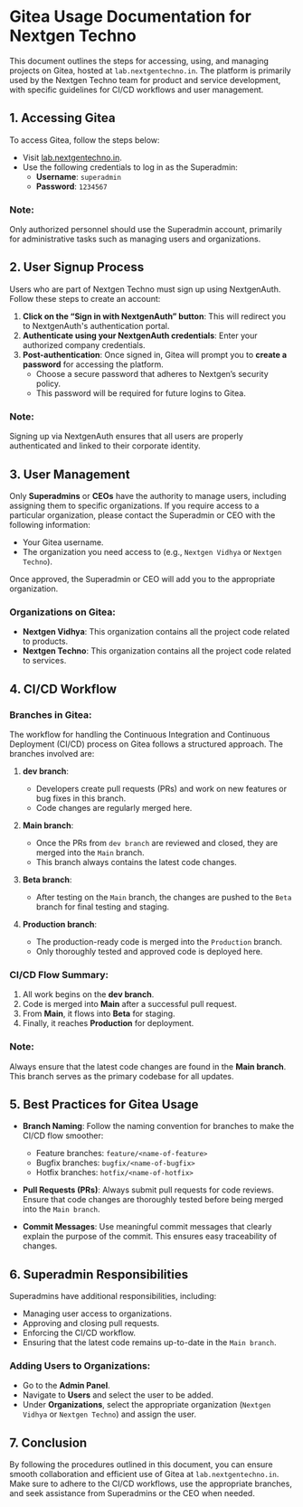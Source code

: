 # Gitea Usage Documentation for Nextgen Techno

This document outlines the steps for accessing, using, and managing projects on Gitea, hosted at `lab.nextgentechno.in`. The platform is primarily used by the Nextgen Techno team for product and service development, with specific guidelines for CI/CD workflows and user management.

## 1. Accessing Gitea
To access Gitea, follow the steps below:

- Visit [lab.nextgentechno.in](https://lab.nextgentechno.in).
- Use the following credentials to log in as the Superadmin:
  - **Username**: `superadmin`
  - **Password**: `1234567`

### Note: 
Only authorized personnel should use the Superadmin account, primarily for administrative tasks such as managing users and organizations.

## 2. User Signup Process
Users who are part of Nextgen Techno must sign up using NextgenAuth. Follow these steps to create an account:

1. **Click on the “Sign in with NextgenAuth” button**: This will redirect you to NextgenAuth's authentication portal.
2. **Authenticate using your NextgenAuth credentials**: Enter your authorized company credentials.
3. **Post-authentication**: Once signed in, Gitea will prompt you to **create a password** for accessing the platform.
   - Choose a secure password that adheres to Nextgen’s security policy.
   - This password will be required for future logins to Gitea.

### Note:
Signing up via NextgenAuth ensures that all users are properly authenticated and linked to their corporate identity.

## 3. User Management
Only **Superadmins** or **CEOs** have the authority to manage users, including assigning them to specific organizations. If you require access to a particular organization, please contact the Superadmin or CEO with the following information:

- Your Gitea username.
- The organization you need access to (e.g., `Nextgen Vidhya` or `Nextgen Techno`).

Once approved, the Superadmin or CEO will add you to the appropriate organization.

### Organizations on Gitea:
- **Nextgen Vidhya**: This organization contains all the project code related to products.
- **Nextgen Techno**: This organization contains all the project code related to services.

## 4. CI/CD Workflow

### Branches in Gitea:
The workflow for handling the Continuous Integration and Continuous Deployment (CI/CD) process on Gitea follows a structured approach. The branches involved are:

1. **dev branch**: 
   - Developers create pull requests (PRs) and work on new features or bug fixes in this branch.
   - Code changes are regularly merged here.

2. **Main branch**:
   - Once the PRs from `dev branch` are reviewed and closed, they are merged into the `Main` branch.
   - This branch always contains the latest code changes.

3. **Beta branch**: 
   - After testing on the `Main` branch, the changes are pushed to the `Beta` branch for final testing and staging.

4. **Production branch**:
   - The production-ready code is merged into the `Production` branch.
   - Only thoroughly tested and approved code is deployed here.

### CI/CD Flow Summary:
1. All work begins on the **dev branch**.
2. Code is merged into **Main** after a successful pull request.
3. From **Main**, it flows into **Beta** for staging.
4. Finally, it reaches **Production** for deployment.

### Note:
Always ensure that the latest code changes are found in the **Main branch**. This branch serves as the primary codebase for all updates.

## 5. Best Practices for Gitea Usage

- **Branch Naming**: Follow the naming convention for branches to make the CI/CD flow smoother:
  - Feature branches: `feature/<name-of-feature>`
  - Bugfix branches: `bugfix/<name-of-bugfix>`
  - Hotfix branches: `hotfix/<name-of-hotfix>`

- **Pull Requests (PRs)**: Always submit pull requests for code reviews. Ensure that code changes are thoroughly tested before being merged into the `Main branch`.

- **Commit Messages**: Use meaningful commit messages that clearly explain the purpose of the commit. This ensures easy traceability of changes.

## 6. Superadmin Responsibilities

Superadmins have additional responsibilities, including:
- Managing user access to organizations.
- Approving and closing pull requests.
- Enforcing the CI/CD workflow.
- Ensuring that the latest code remains up-to-date in the `Main branch`.

### Adding Users to Organizations:
- Go to the **Admin Panel**.
- Navigate to **Users** and select the user to be added.
- Under **Organizations**, select the appropriate organization (`Nextgen Vidhya` or `Nextgen Techno`) and assign the user.

## 7. Conclusion
By following the procedures outlined in this document, you can ensure smooth collaboration and efficient use of Gitea at `lab.nextgentechno.in`. Make sure to adhere to the CI/CD workflows, use the appropriate branches, and seek assistance from Superadmins or the CEO when needed.